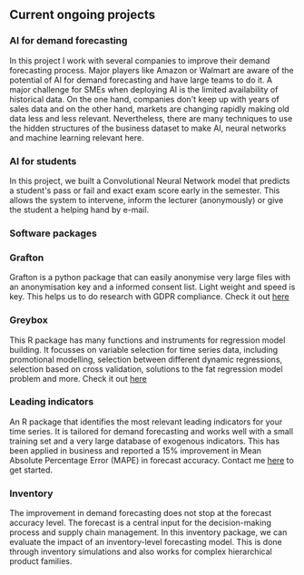 ## Current ongoing projects

### AI for demand forecasting

In this project I work with several companies to improve their demand forecasting process. Major players like Amazon or Walmart are aware of the potential of AI for demand forecasting and have large teams to do it.
A major challenge for SMEs when deploying AI is the limited availability of historical data. On the one hand, companies don't keep up with years of sales data and on the other hand, markets are changing rapidly making old data less and less relevant. Nevertheless, there are many techniques to use the hidden structures of the business dataset to make AI, neural networks and machine learning relevant here.


### AI for students

In this project, we built a Convolutional Neural Network model that predicts a student's pass or fail and exact exam score early in the semester. This allows the system to intervene, inform the lecturer (anonymously) or give the student a helping hand by e-mail.


### Software packages

### Grafton

Grafton is a python package that can easily anonymise very large files with an anonymisation key and a informed consent list. Light weight and speed is key. This helps us to do research with GDPR compliance. Check it out [here](https://pypi.org/project/grafton/)

### Greybox

This R package has many functions and instruments for regression model building. It focusses on variable selection for time series data, including promotional modelling, selection between different dynamic regressions, selection based on cross validation, solutions to the fat regression model problem and more. Check it out [here](https://cran.r-project.org/web/packages/greybox/index.html)

### Leading indicators

An R package that identifies the most relevant leading indicators for your time series. It is tailored for demand forecasting and works well with a small training set and a very large database of exogenous indicators. This has been applied in business and reported a 15\% improvement in Mean Absolute Percentage Error (MAPE) in forecast accuracy. Contact me [here](https://yvesrsagaert.wordpress.com/) to get started. 

### Inventory

The improvement in demand forecasting does not stop at the forecast accuracy level. The forecast is a central input for the decision-making process and supply chain management. In this inventory package, we can evaluate the impact of an inventory-level forecasting model. This is done through inventory simulations and also works for complex hierarchical product families.